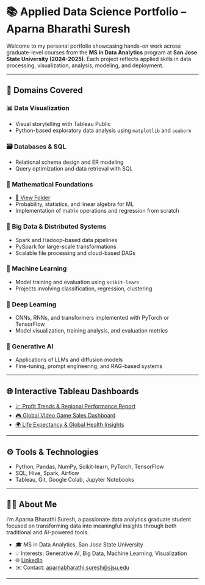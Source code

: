 # 📚 Applied Data Science Portfolio – Aparna Bharathi Suresh

Welcome to my personal portfolio showcasing hands-on work across graduate-level courses from the **MS in Data Analytics** program at **San Jose State University (2024–2025)**. Each project reflects applied skills in data processing, visualization, analysis, modeling, and deployment.

---

## 🧠 Domains Covered

### 📊 Data Visualization
- Visual storytelling with Tableau Public
- Python-based exploratory data analysis using `matplotlib` and `seaborn`

### 🗃️ Databases & SQL
- Relational schema design and ER modeling
- Query optimization and data retrieval with SQL

### 📐 Mathematical Foundations 
- [📁 View Folder](./DATA220_MathematicalMethodsForDataAnalytics)
- Probability, statistics, and linear algebra for ML
- Implementation of matrix operations and regression from scratch

### 🧵 Big Data & Distributed Systems
- Spark and Hadoop-based data pipelines
- PySpark for large-scale transformations
- Scalable file processing and cloud-based DAGs

### 🧠 Machine Learning
- Model training and evaluation using `scikit-learn`
- Projects involving classification, regression, clustering

### 🤖 Deep Learning
- CNNs, RNNs, and transformers implemented with PyTorch or TensorFlow
- Model visualization, training analysis, and evaluation metrics

### 🧬 Generative AI
- Applications of LLMs and diffusion models
- Fine-tuning, prompt engineering, and RAG-based systems

---

## 🌐 Interactive Tableau Dashboards

- [💹 Profit Trends & Regional Performance Report](https://public.tableau.com/views/Assignment4_AparnaSuresh/Story1)
- [🎮 Global Video Game Sales Dashboard](https://public.tableau.com/app/profile/aparna.bharathi.suresh/viz/Assignment1_Aparna_17087304538840/Story1)
- [🌍 Life Expectancy & Global Health Insights](https://public.tableau.com/views/DATA_230_Project/Story1?:language=en-US&publish=yes&:sid=&:display_count=n&:origin=viz_share_link)

---

## ⚙️ Tools & Technologies

- Python, Pandas, NumPy, Scikit-learn, PyTorch, TensorFlow  
- SQL, Hive, Spark, Airflow  
- Tableau, Git, Google Colab, Jupyter Notebooks  

---

## 👩‍💼 About Me

I’m Aparna Bharathi Suresh, a passionate data analytics graduate student focused on transforming data into meaningful insights through both traditional and AI-powered tools.

- 🎓 MS in Data Analytics, San Jose State University  
- 💡 Interests: Generative AI, Big Data, Machine Learning, Visualization  
- 🌐 [LinkedIn](https://www.linkedin.com/in/aparna-suresh-4520512a3/)  
- ✉️ Contact: aparnabharathi.suresh@sjsu.edu

---
